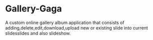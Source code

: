 # Gallery-Gaga
A custom online gallery album application that consists of adding,delete,edit,download,upload new or existing slide into current slidesslides  and also slideshow.  
